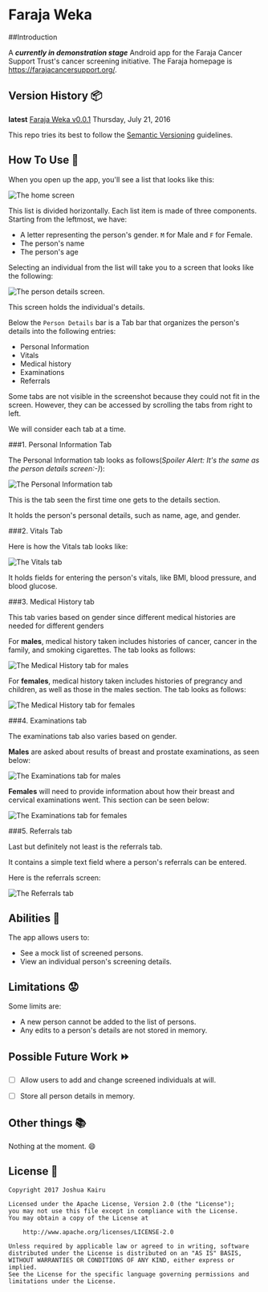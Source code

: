 # Faraja Weka

##Introduction

A ***currently in demonstration stage*** Android app for the Faraja Cancer Support Trust's cancer screening initiative. The Faraja homepage is https://farajacancersupport.org/. 

## Version History :package:

**latest** 	[Faraja Weka v0.0.1](https://github.com/joshua-kairu/xml-test/releases/download/v1.0/hearty-v1.0.0.apk) 	Thursday, July 21, 2016

This repo tries its best to follow the [Semantic Versioning](http://semver.org/) guidelines.

## How To Use :wrench:

When you open up the app, you'll see a list that looks like this:

![The home screen](screen-shots/home-screen-2017-01-19-234024.png) 

This list is divided horizontally. Each list item is made of three components. Starting from the leftmost, we have:

* A letter representing the person's gender. `M` for Male and `F` for Female.
* The person's name
* The person's age

Selecting an individual from the list will take you to a screen that looks like the following:

![The person details screen.](screen-shots/person-details-personal-info-screen-2017-01-23-165151.png) 

This screen holds the individual's details. 

Below the `Person Details` bar is a Tab bar that organizes the person's details into the following entries:

* Personal Information
* Vitals
* Medical history
* Examinations
* Referrals

Some tabs are not visible in the screenshot because they could not fit in the screen. However, they can be accessed by scrolling the tabs from right to left.

We will consider each tab at a time.

###1. Personal Information Tab

The Personal Information tab looks as follows(*Spoiler Alert: It's the same as the person details screen:-)*):

![The Personal Information tab](screen-shots/person-details-personal-info-screen-2017-01-23-165151.png) 

This is the tab seen the first time one gets to the details section.

It holds the person's personal details, such as name, age, and gender.

###2. Vitals Tab

Here is how the Vitals tab looks like:

![The Vitals tab](screen-shots/person-details-vitals-2017-01-23-165227.png) 

It holds fields for entering the person's vitals, like BMI, blood pressure, and blood glucose.

###3. Medical History tab

This tab varies based on gender since different medical histories are needed for different genders

For **males**, medical history taken includes histories of cancer, cancer in the family, and smoking cigarettes. The tab looks as follows:

![The Medical History tab for males](screen-records/person-details-male-medical-history-2017-01-23-165345.gif) 

For **females**, medical history taken includes histories of pregrancy and children, as well as those in the males section. The tab looks as follows:

![The Medical History tab for females](screen-records/person-details-female-medical-history-2017-01-23-165258.gif) 

###4. Examinations tab

The examinations tab also varies based on gender.

**Males** are asked about results of breast and prostate examinations, as seen below:

![The Examinations tab for males](screen-records/person-details-male-examinations-2017-01-23-165426.gif) 

**Females** will need to provide information about how their breast and cervical examinations went. This section can be seen below:

![The Examinations tab for females](screen-records/person-details-female-examinations-2017-01-23-165426.gif) 

###5. Referrals tab

Last but definitely not least is the referrals tab. 

It contains a simple text field where a person's referrals can be entered.

Here is the referrals screen:

![The Referrals tab](screen-shots/person-details-referrals-2017-01-23-165526.png) 

## Abilities :muscle:

The app allows users to:
* See a mock list of screened persons.
* View an individual person's screening details.

## Limitations :worried:

Some limits are:
* A new person cannot be added to the list of persons.
* Any edits to a person's details are not stored in memory.

## Possible Future Work :fast_forward:

- [ ] Allow users to add and change screened individuals at will.

- [ ] Store all person details in memory.

## Other things :books:

Nothing at the moment. :smile:

## License :lock_with_ink_pen:

```
Copyright 2017 Joshua Kairu

Licensed under the Apache License, Version 2.0 (the "License");
you may not use this file except in compliance with the License.
You may obtain a copy of the License at

    http://www.apache.org/licenses/LICENSE-2.0

Unless required by applicable law or agreed to in writing, software
distributed under the License is distributed on an "AS IS" BASIS,
WITHOUT WARRANTIES OR CONDITIONS OF ANY KIND, either express or implied.
See the License for the specific language governing permissions and
limitations under the License.
```